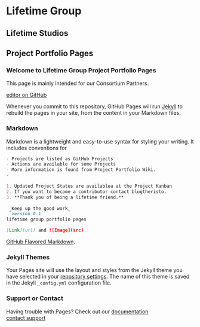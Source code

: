 # Lifetime Group
## Lifetime Studios
## Project Portfolio Pages
### Welcome to Lifetime Group Project Portfolio Pages
This page is mainly intended for our Consortium Partners.

[editor on GitHub](https://github.com/blogtheristo/portfolio/edit/gh-pages/index.md)

Whenever you commit to this repository, GitHub Pages will run [Jekyll](https://jekyllrb.com/) to rebuild the pages in your site, from the content in your Markdown files.

### Markdown

Markdown is a lightweight and easy-to-use syntax for styling your writing. It includes conventions for

```markdown
- Projects are listed as GitHub Projects
- Actions are available for some Projects
- More information is found from Project Portfolio Wiki.
- 

1. Updated Project Status are availablea at the Project Kanban
2. If you want to become a contributor contact blogtheristo.
3. **Thank you of being a lifetime friend.**
 
 _Keep up the good work_  
 `version 0.1`
lifetime group portfolio pages

[Link](url) and ![Image](src)
```
[GitHub Flavored Markdown](https://guides.github.com/features/mastering-markdown/).

### Jekyll Themes

Your Pages site will use the layout and styles from the Jekyll theme you have selected in your [repository settings](https://github.com/blogtheristo/portfolio/settings/pages). The name of this theme is saved in the Jekyll `_config.yml` configuration file.

### Support or Contact

Having trouble with Pages? Check out our [documentation](https://docs.github.com/categories/github-pages-basics/)  
[contact support](https://lifetime.fi/contact)
